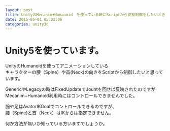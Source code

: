 ```yaml
---
layout: post
title: UnityのMecanim+Humanoid　を使っている時にScriptから姿勢制御をしたいときの方法について
date: 2015-05-01 05:22:06
categories: unity3d
---
```

<h1>Unity5を使っています。</h1>

<p>UnityのHumanoidを使ってアニメーションしている<br>
キャラクターの腰（Spine）や首(Neck)の向きをScriptから制御したいと思っています。</p>

<p>GenericやLegacyの時はFixedUpdateでJountを回せば反映されたのですが<br>
Mecanim+Humanoid利用時にはコントロールできませんでした。</p>

<p>腕や足はAvatorIKGoalでコントロールできるのですが、<br>
腰（Spine)と首（Neck）はIKからは指定できません。</p>

<p>何か方法が無いか知っている方いますでしょうか。</p>
